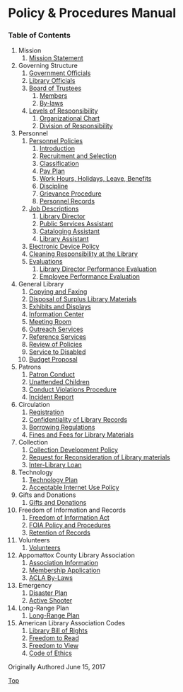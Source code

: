 [0]: #policy--procedures-manual
[1.1]: mission/mission-statement.md
[2.1]: governing_structure/government-officials.md
[2.2]: governing_structure/library-officials.md
[2.3]: governing_structure/board-of-trustees.md
[2.3.1]: governing_structure/board-of-trustees.md#231-members
[2.3.2]: governing_structure/board-of-trustees.md#232-by-laws
[2.4]: governing_structure/levels-of-responsibility.md
[2.4.1]: governing_structure/levels-of-responsibility.md#241-organizational-chart
[2.4.2]: governing_structure/levels-of-responsibility.md#242-division-of-responsibility
[3.1]: personnel/personnel-policies.md
[3.1.1]: personnel/personnel-policies.md#311-introduction
[3.1.2]: personnel/personnel-policies.md#312-recruitment-and-selection
[3.1.3]: personnel/personnel-policies.md#313-classification
[3.1.4]: personnel/personnel-policies.md#314-pay-plan
[3.1.5]: personnel/personnel-policies.md#315-work-hours-holidays-leave-benefits
[3.1.6]: personnel/personnel-policies.md#316-discipline
[3.1.7]: personnel/personnel-policies.md#317-grievance-procedure
[3.1.8]: personnel/personnel-policies.md#318-personnel-records
[3.2]: personnel/job-descriptions.md
[3.2.1]: personnel/job-descriptions.md#321-library-director
[3.2.2]: personnel/job-descriptions.md#322-public-services-assistant
[3.2.3]: personnel/job-descriptions.md#323-cataloging-assistant
[3.2.4]: personnel/job-descriptions.md#324-library-assistant
[3.3]: personnel/electronic-device-policy.md
[3.4]: personnel/cleaning-responsibility-at-the-library.md
[3.5]: personnel/evaluations.md
[3.5.1]: personnel/evaluations.md#351-library-directory-performance-evaluation
[3.5.2]: personnel/evaluations.md#352-employee-performance-evaluation
[4.1]: general_library/copying-and-faxing.md
[4.2]: general_library/disposal-of-surplus-library-materials.md
[4.3]: general_library/exhibits-and-displays.md
[4.4]: general_library/information-center.md
[4.5]: general_library/meeting-room.md
[4.6]: general_library/outreach-services.md
[4.7]: general_library/reference-services.md
[4.8]: general_library/review-of-policies.md
[4.9]: general_library/service-to-disabled.md
[4.10]: general_library/budget-proposal.md
[5.1]: patrons/patron-conduct.md
[5.2]: patrons/unattended-children.md
[5.3]: patrons/conduct-violations-procedure.md
[5.4]: patrons/incident-report.md
[6.1]: circulation/registration.md
[6.2]: circulation/confidentiality-of-library-records.md
[6.3]: circulation/borrowing-regulations.md
[6.4]: circulation/fines-and-fees-for-library-materials.md
[7.1]: collection/collection-development-policy.md
[7.2]: collection/request-for-reconsideration-of-library-materials.md
[7.3]: collection/inter-library-loan.md
[8.1]: technology/technology-plan.md
[8.2]: technology/acceptable-internet-use-policy.md
[9.1]: gifts_and_donations/gifts-and-donations.md
[10.1]: freedom_of_information_and_records/freedom-of-information-act.md
[10.2]: freedom_of_information_and_records/foia-policy-and-procedures.md
[10.3]: freedom_of_information_and_records/retention-of-records.md
[11.1]: volunteers/volunteers.md
[12.1]: appomattox_county_library_association/association-information.md
[12.2]: appomattox_county_library_association/membership-application.md
[12.3]: appomattox_county_library_association/acla-by-laws.md
[13.1]: emergency/disaster-plan.md
[13.2]: emergency/active-shooter.md
[14.1]: long_range_plan/long-range-plan.md
[15.1]: american_library_association_codes/library-bill-of-rights.md
[15.2]: american_library_association_codes/freedom-to-read.md
[15.3]: american_library_association_codes/freedom-to-view.md
[15.4]: american_library_association_codes/code-of-ethics.md

# Policy & Procedures Manual
### Table of Contents

1. Mission
	1. [Mission Statement][1.1]
2. Governing Structure
	1. [Government Officials][2.1]
	2. [Library Officials][2.2]
	3. [Board of Trustees][2.3]
		1. [Members][2.3.1]
		2. [By-laws][2.3.2]
	4. [Levels of Responsibility][2.4]
		1. [Organizational Chart][2.4.1]
		2. [Division of Responsibility][2.4.2]
3. Personnel
	1. [Personnel Policies][3.1]
		1. [Introduction][3.1.1]
		2. [Recruitment and Selection][3.1.2]
		3. [Classification][3.1.3]
		4. [Pay Plan][3.1.4]
		5. [Work Hours, Holidays, Leave, Benefits][3.1.5]
		6. [Discipline][3.1.6]
		7. [Grievance Procedure][3.1.7]
		7. [Personnel Records][3.1.8]
	2. [Job Descriptions][3.2]
		1. [Library Director][3.2.1]
		2. [Public Services Assistant][3.2.2]
		3. [Cataloging Assistant][3.2.3]
		4. [Library Assistant][3.2.4]
	3. [Electronic Device Policy][3.3]
	4. [Cleaning Responsibility at the Library][3.4]
	5. [Evaluations][3.5]
		1. [Library Director Performance Evaluation][3.5.1]
		2. [Employee Performance Evaluation][3.5.2]
4. General Library
	1. [Copying and Faxing][4.1]
	2. [Disposal of Surplus Library Materials][4.2]
	3. [Exhibits and Displays][4.3]
	4. [Information Center][4.4]
	5. [Meeting Room][4.5]
	6. [Outreach Services][4.6]
	7. [Reference Services][4.7]
	8. [Review of Policies][4.8]
	9. [Service to Disabled][4.9]
	10. [Budget Proposal][4.10]
5. Patrons
	1. [Patron Conduct][5.1]
	2. [Unattended Children][5.2]
	3. [Conduct Violations Procedure][5.3]
	4. [Incident Report][5.4]
6. Circulation
	1. [Registration][6.1]
	2. [Confidentiality of Library Records][6.2]
	3. [Borrowing Regulations][6.3]
	4. [Fines and Fees for Library Materials][6.4]
7. Collection
	1. [Collection Development Policy][7.1]
	2. [Request for Reconsideration of Library materials][7.2]
	3. [Inter-Library Loan][7.3]
8. Technology
	1. [Technology Plan][8.1]
	2. [Acceptable Internet Use Policy][8.2]
9. Gifts and Donations
	1. [Gifts and Donations][9.1]
10. Freedom of Information and Records
	1. [Freedom of Information Act][10.1]
	2. [FOIA Policy and Procedures][10.2]
	3. [Retention of Records][10.3]
11. Volunteers
	1. [Volunteers][11.1]
12. Appomattox County Library Association
	1. [Association Information][12.1]
	2. [Membership Application][12.2]
	3. [ACLA By-Laws][12.3]
13. Emergency
	1. [Disaster Plan][13.1]
	2. [Active Shooter][13.2]
14. Long-Range Plan
	1. [Long-Range Plan][14.1]
15. American Library Association Codes
	1. [Library Bill of Rights][15.1]
	2. [Freedom to Read][15.2]
	3. [Freedom to View][15.3]
	4. [Code of Ethics][15.4]

Originally Authored June 15, 2017

[Top][0]